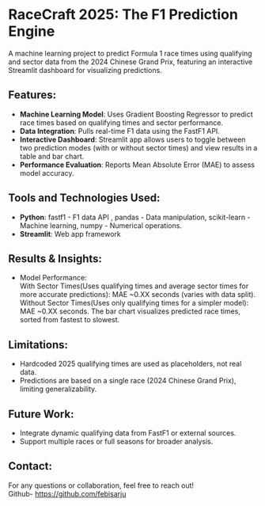 # RaceCraft 2025: The F1 Prediction Engine

A machine learning project to predict Formula 1 race times using qualifying and sector data from the 2024 Chinese Grand Prix, featuring an interactive Streamlit dashboard for visualizing predictions.

## Features:

- **Machine Learning Model**: Uses Gradient Boosting Regressor to predict race times based on qualifying times and sector performance.
- **Data Integration**: Pulls real-time F1 data using the FastF1 API.
- **Interactive Dashboard**: Streamlit app allows users to toggle between two prediction modes (with or without sector times) and view results in a table and bar chart.
- **Performance Evaluation**: Reports Mean Absolute Error (MAE) to assess model accuracy.

## Tools and Technologies Used:

- **Python**: fastf1 - F1 data API , pandas - Data manipulation, scikit-learn - Machine learning, numpy - Numerical operations.
- **Streamlit**: Web app framework

## Results & Insights: 

- Model Performance:       
With Sector Times(Uses qualifying times and average sector times for more accurate predictions): MAE ~0.XX seconds (varies with data split).
Without Sector Times(Uses only qualifying times for a simpler model): MAE ~0.XX seconds.
The bar chart visualizes predicted race times, sorted from fastest to slowest.

## Limitations:

- Hardcoded 2025 qualifying times are used as placeholders, not real data.
- Predictions are based on a single race (2024 Chinese Grand Prix), limiting generalizability.

## Future Work:

- Integrate dynamic qualifying data from FastF1 or external sources.
- Support multiple races or full seasons for broader analysis.

## Contact:     

For any questions or collaboration, feel free to reach out!                                 
Github- https://github.com/febisarju
